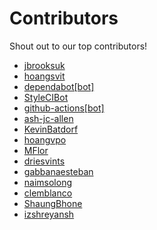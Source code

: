 # Contributors

Shout out to our top contributors!

- [jbrooksuk](https://api.github.com/users/jbrooksuk)
- [hoangsvit](https://api.github.com/users/hoangsvit)
- [dependabot[bot]](https://api.github.com/users/dependabot%5Bbot%5D)
- [StyleCIBot](https://api.github.com/users/StyleCIBot)
- [github-actions[bot]](https://api.github.com/users/github-actions%5Bbot%5D)
- [ash-jc-allen](https://api.github.com/users/ash-jc-allen)
- [KevinBatdorf](https://api.github.com/users/KevinBatdorf)
- [hoangvpo](https://api.github.com/users/hoangvpo)
- [MFlor](https://api.github.com/users/MFlor)
- [driesvints](https://api.github.com/users/driesvints)
- [gabbanaesteban](https://api.github.com/users/gabbanaesteban)
- [naimsolong](https://api.github.com/users/naimsolong)
- [clemblanco](https://api.github.com/users/clemblanco)
- [ShaungBhone](https://api.github.com/users/ShaungBhone)
- [izshreyansh](https://api.github.com/users/izshreyansh)
